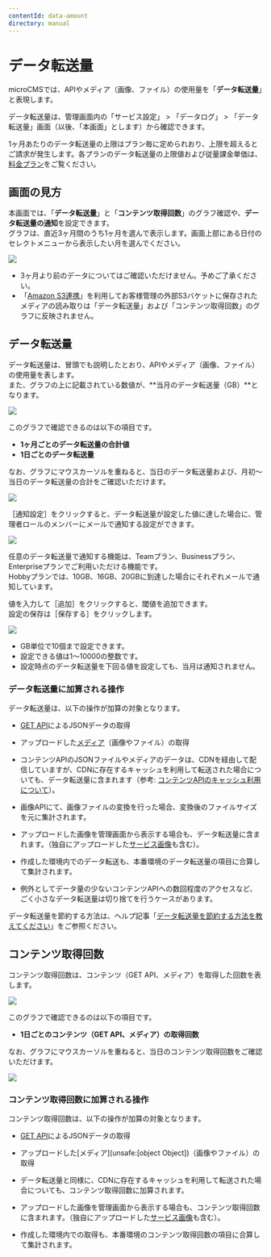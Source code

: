```yaml
---
contentId: data-amount
directory: manual
---
```


# データ転送量

microCMSでは、APIやメディア（画像、ファイル）の使用量を「**データ転送量**」と表現します。  
  
データ転送量は、管理画面内の「サービス設定」 > 「データログ」 > 「データ転送量」画面（以後、「本画面」とします）から確認できます。

1ヶ月あたりのデータ転送量の上限はプラン毎に定められおり、上限を超えるとご請求が発生します。各プランのデータ転送量の上限値および従量課金単価は、[料金プラン](https://microcms.io/pricing/)をご覧ください。

画面の見方
-----

本画面では、「**データ転送量**」と「**コンテンツ取得回数**」のグラフ確認や、**データ転送量の通知**を設定できます。  
グラフは、直近3ヶ月間のうち1ヶ月を選んで表示します。画面上部にある日付のセレクトメニューから表示したい月を選んでください。  
  
![](https://images.microcms-assets.io/assets/d6af1616730544a596d299c20834f460/ca46223d805346c0869ce878681c15e2/CleanShot%202025-06-05%20at%2014.08.07.png)

*   3ヶ月より前のデータについてはご確認いただけません。予めご了承ください。
*   「[Amazon S3連携](/manual/amazon-s3-integration)」を利用してお客様管理の外部S3バケットに保存されたメディアの読み取りは「データ転送量」および「コンテンツ取得回数」のグラフに反映されません。

データ転送量
------

データ転送量は、冒頭でも説明したとおり、APIやメディア（画像、ファイル）の使用量を表します。  
また、グラフの上に記載されている数値が、**当月のデータ転送量（GB）**となります。  
  
![](https://images.microcms-assets.io/assets/d6af1616730544a596d299c20834f460/f03256cd87544282a423720b329a1cbb/CleanShot%202025-06-05%20at%2014.08.58.png)  
  
このグラフで確認できるのは以下の項目です。

*   **1ヶ月ごとのデータ転送量の合計値**
*   **1日ごとのデータ転送量**

なお、グラフにマウスカーソルを重ねると、当日のデータ転送量および、月初〜当日のデータ転送量の合計をご確認いただけます。  
  
![](https://images.microcms-assets.io/assets/d6af1616730544a596d299c20834f460/e3ee11a8c68c482abd3794a31387e896/CleanShot%202025-06-05%20at%2014.10.18.png)  
  
［通知設定］をクリックすると、データ転送量が設定した値に達した場合に、管理者ロールのメンバーにメールで通知する設定ができます。  
  
![](https://images.microcms-assets.io/assets/d6af1616730544a596d299c20834f460/4dd7e525c8ce483aa1cad32181e7aa17/CleanShot%202025-06-05%20at%2014.16.11.png)

任意のデータ転送量で通知する機能は、Teamプラン、Businessプラン、Enterpriseプランでご利用いただける機能です。  
Hobbyプランでは、10GB、16GB、20GBに到達した場合にそれぞれメールで通知しています。

値を入力して［追加］をクリックすると、閾値を追加できます。  
設定の保存は［保存する］をクリックします。  
  
![](https://images.microcms-assets.io/assets/d6af1616730544a596d299c20834f460/8f75dc3bd09440f58eca277a75402f1e/CleanShot%202025-06-05%20at%2014.17.26.png)

*   GB単位で10個まで設定できます。
*   設定できる値は1〜10000の整数です。
*   設定時点のデータ転送量を下回る値を設定しても、当月は通知されません。

### データ転送量に加算される操作

データ転送量は、以下の操作が加算の対象となります。

*   [GET API](https://document.microcms.io/content-api/introduction#he009c2ab51)によるJSONデータの取得
*   アップロードした[メディア](https://document.microcms.io/manual/media-management)（画像やファイル）の取得

*   コンテンツAPIのJSONファイルやメディアのデータは、CDNを経由して配信していますが、CDNに存在するキャッシュを利用して転送された場合についても、データ転送量に含まれます（参考: [コンテンツAPIのキャッシュ利用について](https://help.microcms.io/ja/knowledge/how-to-use-content-api-caching)）。
*   画像APIにて、画像ファイルの変換を行った場合、変換後のファイルサイズを元に集計されます。
*   アップロードした画像を管理画面から表示する場合も、データ転送量に含まれます。（独自にアップロードした[サービス画像](https://document.microcms.io/manual/service-settings#hadaff4ac31)も含む）。
*   作成した環境内でのデータ転送も、本番環境のデータ転送量の項目に合算して集計されます。
*   例外としてデータ量の少ないコンテンツAPIへの数回程度のアクセスなど、ごく小さなデータ転送量は切り捨てを行うケースがあります。

データ転送量を節約する方法は、ヘルプ記事「[データ転送量を節約する方法を教えてください](https://help.microcms.io/ja/knowledge/reduce-data-costs)」をご参照ください。

コンテンツ取得回数
---------

コンテンツ取得回数は、コンテンツ（GET API、メディア）を取得した回数を表します。  
  
![](https://images.microcms-assets.io/assets/d6af1616730544a596d299c20834f460/80aaeb2621be4eb28492a6fcca611ba8/CleanShot%202025-06-05%20at%2014.11.53.png)  
  
このグラフで確認できるのは以下の項目です。

*   **1日ごとのコンテンツ（GET API、メディア）の取得回数**

なお、グラフにマウスカーソルを重ねると、当日のコンテンツ取得回数をご確認いただけます。  
  
![](https://images.microcms-assets.io/assets/d6af1616730544a596d299c20834f460/0eef8d715a0148c186afec29d040d89a/CleanShot%202025-06-05%20at%2014.12.31.png)

### コンテンツ取得回数に加算される操作

コンテンツ取得回数は、以下の操作が加算の対象となります。

*   [GET API](https://document.microcms.io/content-api/introduction#he009c2ab51)によるJSONデータの取得
*   アップロードした[メディア](unsafe:[object Object])（画像やファイル）の取得

*   データ転送量と同様に、CDNに存在するキャッシュを利用して転送された場合についても、コンテンツ取得回数に加算されます。
*   アップロードした画像を管理画面から表示する場合も、コンテンツ取得回数に含まれます。（独自にアップロードした[サービス画像](https://document.microcms.io/manual/service-settings#hadaff4ac31)も含む）。
*   作成した環境内での取得も、本番環境のコンテンツ取得回数の項目に合算して集計されます。